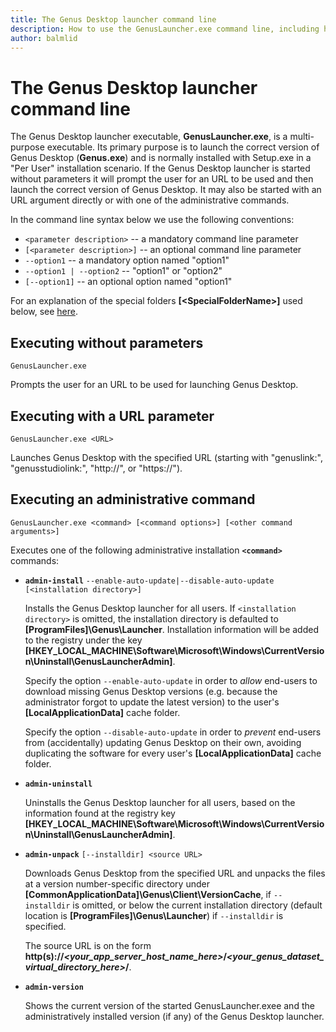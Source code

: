 ```yaml
---
title: The Genus Desktop launcher command line
description: How to use the GenusLauncher.exe command line, including how to install the Genus Desktop launcher as an administrator.
author: balmlid
---
```


# The Genus Desktop launcher command line

The Genus Desktop launcher executable, **GenusLauncher.exe**, is a multi-purpose executable. Its primary purpose is to launch the correct version of Genus Desktop (**Genus.exe**) and is normally installed with Setup.exe in a "Per User" installation scenario. If the Genus Desktop launcher is started without parameters it will prompt the user for an URL to be used and then launch the correct version of Genus Desktop. It may also be started with an URL argument directly or with one of the administrative commands. 

In the command line syntax below we use the following conventions:
* `<parameter description>` -- a mandatory command line parameter
* `[<parameter description>]` -- an optional command line parameter
* `--option1` -- a mandatory option named "option1"
* `--option1 | --option2` -- "option1" or "option2"
* `[--option1]` -- an optional option named "option1"

For an explanation of the special folders **[\<SpecialFolderName\>]** used below, see [here](install-genus-special-folders.md). 


## Executing without parameters

```
GenusLauncher.exe
```

Prompts the user for an URL to be used for launching Genus Desktop.


## Executing with a URL parameter

```
GenusLauncher.exe <URL>
```

Launches Genus Desktop with the specified URL (starting with "genuslink:", "genusstudiolink:", "http://", or "https://").


## Executing an administrative command

```
GenusLauncher.exe <command> [<command options>] [<other command arguments>]
```

Executes one of the following administrative installation **`<command>`** commands:

* **`admin-install`** `--enable-auto-update|--disable-auto-update [<installation directory>]`

  Installs the Genus Desktop launcher for all users. If `<installation directory>` is omitted,
  the installation directory is defaulted to **[ProgramFiles]\Genus\Launcher**. Installation
  information will be added to the registry under the key **[HKEY\_LOCAL\_MACHINE\Software\Microsoft\Windows\CurrentVersion\Uninstall\GenusLauncherAdmin]**.
  
  Specify the option `--enable-auto-update` in order to _allow_ end-users to download missing Genus 
  Desktop versions (e.g. because the administrator forgot to update the latest version) to the
  user's **[LocalApplicationData]** cache folder.

  Specify the option `--disable-auto-update` in order to _prevent_ end-users from (accidentally)
  updating Genus Desktop on their own, avoiding duplicating the software for every user's
  **[LocalApplicationData]** cache folder.

* **`admin-uninstall`**

  Uninstalls the Genus Desktop launcher for all users, based on the information found at the
  registry key **[HKEY\_LOCAL\_MACHINE\Software\Microsoft\Windows\CurrentVersion\Uninstall\GenusLauncherAdmin]**.

* **`admin-unpack`** `[--installdir] <source URL>`

  Downloads Genus Desktop from the specified URL and unpacks the files at a version
  number-specific directory under **[CommonApplicationData]\Genus\Client\VersionCache**,
  if `--installdir` is omitted, or below the current installation directory (default location
  is **[ProgramFiles]\Genus\Launcher**) if `--installdir` is specified.
  
  The source URL is on the form
  **http(s)://_\<your_app_server_host_name_here\>_/_\<your_genus_dataset_virtual_directory_here\>_/**.

* **`admin-version`**

  Shows the current version of the started GenusLauncher.exee and the administratively installed version (if any)
  of the Genus Desktop launcher.
